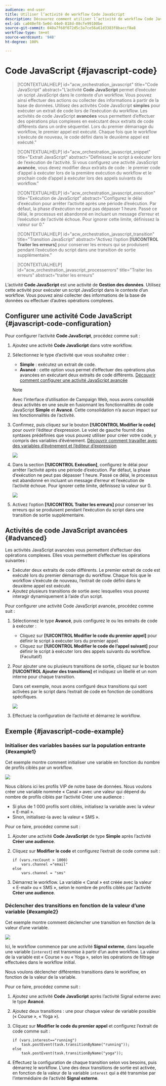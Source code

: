 ```yaml
---
audience: end-user
title: Utiliser l’activité de workflow Code JavaScript
description: Découvrez comment utiliser l’activité de workflow Code JavaScript
exl-id: ca040ef8-5e0d-44e0-818d-08cfe99100be
source-git-commit: 040a7f68f072d5c3a7ce56a61d3383f0baccf8a8
workflow-type: tm+mt
source-wordcount: '948'
ht-degree: 100%

---
```


# Code JavaScript {#javascript-code}

>[!CONTEXTUALHELP]
>id="acw_orchestration_javascript"
>title="Code JavaScript"
>abstract="L’activité **Code JavaScript** permet d’exécuter un script JavaScript dans le contexte d’un workflow. Vous pouvez ainsi effectuer des actions ou collecter des informations à partir de la base de données. Utilisez des activités Code JavaScript **simples** pour exécuter un extrait de code lors de l’exécution du workflow. Les activités de code JavaScript **avancées** vous permettent d’effectuer des opérations plus complexes en exécutant deux extraits de code différents dans un ordre séquentiel. Lors du premier démarrage du workflow, le premier appel est exécuté. Chaque fois que le workflow s’exécute de nouveau, le code défini dans le deuxième appel est exécuté."

>[!CONTEXTUALHELP]
>id="acw_orchestration_javascript_snippet"
>title="Extrait JavaScript"
>abstract="Définissez le script à exécuter lors de l’exécution de l’activité. Si vous configurez une activité JavaScript **avancée**, vous devez modifier deux extraits de code : le premier code d’appel à exécuter lors de la première exécution du workflow et le prochain code d’appel à exécuter lors des appels suivants du workflow."

>[!CONTEXTUALHELP]
>id="acw_orchestration_javascript_execution"
>title="Exécution de JavaScript"
>abstract="Configurez le délai d’exécution pour arrêter l’activité après une période d’exécution. Par défaut, la phase d’exécution ne peut pas dépasser 1 heure. Passé ce délai, le processus est abandonné en incluant un message d’erreur et l’exécution de l’activité échoue. Pour ignorer cette limite, définissez la valeur sur 0."

>[!CONTEXTUALHELP]
>id="acw_orchestration_javascript_transition"
>title="Transition JavaScript"
>abstract="Activez l’option **[!UICONTROL Traiter les erreurs]** pour conserver les erreurs qui se produisent pendant l’exécution du script dans une transition de sortie supplémentaire."

>[!CONTEXTUALHELP]
>id="acw_orchestration_javascript_processerrors"
>title="Traiter les erreurs"
>abstract="traiter les erreurs"

L’activité **Code JavaScript** est une activité de **Gestion des données**. Utilisez cette activité pour exécuter un script JavaScript dans le contexte d’un workflow. Vous pouvez ainsi collecter des informations de la base de données ou effectuer d’autres opérations complexes.

## Configurer une activité Code JavaScript {#javascript-code-configuration}

Pour configurer l’activité **Code JavaScript**, procédez comme suit :

1. Ajoutez une activité **Code JavaScript** dans votre workflow.

1. Sélectionnez le type d’activité que vous souhaitez créer :

   * **Simple** : exécutez un extrait de code.
   * **Avancé** : cette option vous permet d’effectuer des opérations plus avancées en exécutant deux extraits de code différents. [Découvrir comment configurer une activité JavaScript avancée](#advanced)

   >[!NOTE]
   >
   >Avec l’interface d’utilisation de Campaign Web, nous avons consolidé deux activités en une seule en fusionnant les fonctionnalités de code JavaScript **Simple** et **Avancé**. Cette consolidation n’a aucun impact sur les fonctionnalités de l’activité.

1. Confirmez, puis cliquez sur le bouton **[!UICONTROL Modifier le code]** pour ouvrir l’éditeur d’expression. Le volet de gauche fournit des syntaxes prédéfinies que vous pouvez utiliser pour créer votre code, y compris des variables d’événement. [Découvrir comment travailler avec des variables d’événement et l’éditeur d’expression](../event-variables.md)

   ![](../assets/javascript-editor.png)

1. Dans la section **[!UICONTROL Exécution]**, configurez le délai pour arrêter l’activité après une période d’exécution. Par défaut, la phase d’exécution ne peut pas dépasser 1 heure. Passé ce délai, le processus est abandonné en incluant un message d’erreur et l’exécution de l’activité échoue. Pour ignorer cette limite, définissez la valeur sur 0.

   ![](../assets/javascript-config.png)

1. Activez l’option **[!UICONTROL Traiter les erreurs]** pour conserver les erreurs qui se produisent pendant l’exécution du script dans une transition de sortie supplémentaire.

## Activités de code JavaScript avancées {#advanced}

Les activités JavaScript avancées vous permettent d’effectuer des opérations complexes. Elles vous permettent d’effectuer les opérations suivantes :

* Exécuter deux extraits de code différents. Le premier extrait de code est exécuté lors du premier démarrage du workflow. Chaque fois que le workflow s’exécute de nouveau, l’extrait de code défini dans le deuxième appel est exécuté.
* Ajoutez plusieurs transitions de sortie avec lesquelles vous pouvez interagir dynamiquement à l’aide d’un script.

Pour configurer une activité Code JavaScript avancée, procédez comme suit :

1. Sélectionnez le type **Avancé**, puis configurez le ou les extraits de code à exécuter :

   * Cliquez sur **[!UICONTROL Modifier le code du premier appel]** pour définir le script à exécuter lors du premier appel.
   * Cliquez sur **[!UICONTROL Modifier le code de l’appel suivant]** pour définir le script à exécuter lors des appels suivants du workflow. (Facultatif)

1. Pour ajouter une ou plusieurs transitions de sortie, cliquez sur le bouton **[!UICONTROL Ajouter des transitions]** et indiquez un libellé et un nom interne pour chaque transition.

   Dans cet exemple, nous avons configuré deux transitions qui sont activées par le script dans l’extrait de code en fonction de conditions spécifiques.

   ![](../assets/javascript-transitions.png)

1. Effectuez la configuration de l’activité et démarrez le workflow.

## Exemple {#javascript-code-example}

### Initialiser des variables basées sur la population entrante {#example1}

Cet exemple montre comment initialiser une variable en fonction du nombre de profils ciblés par un workflow.

![](../assets/javascript-example1.png)

Nous ciblons ici les profils VIP de notre base de données. Nous voulons créer une variable nommée « Canal » avec une valeur qui dépend du nombre de profils ciblés par l’activité Créer une audience :

* Si plus de 1 000 profils sont ciblés, initialisez la variable avec la valeur « E-mail ».
* Sinon, initialisez-la avec la valeur « SMS ».

Pour ce faire, procédez comme suit :

1. Ajouter une activité **Code JavaScript** de type **Simple** après l’activité **Créer une audience**.

1. Cliquez sur **Modifier le code** et configurez l’extrait de code comme suit :

   ```
   if (vars.recCount > 1000)
       vars.channel ="email"
   else
       vars.channel = "sms"
   ```

1. Démarrez le workflow. La variable « Canal » est créée avec la valeur « E-mail» ou « SMS », selon le nombre de profils ciblés par l’activité **Créer une audience**.

### Déclencher des transitions en fonction de la valeur d’une variable {#example2}

Cet exemple montre comment déclencher une transition en fonction de la valeur d’une variable.

![](../assets/javascript-example2-transitions.png)

Ici, le workflow commence par une activité **Signal externe**, dans laquelle une variable (`interest`) est transmise à partir d’un autre workflow. La valeur de la variable est « Course » ou « Yoga », selon les opérations de filtrage effectuées dans le workflow initial.

Nous voulons déclencher différentes transitions dans le workflow, en fonction de la valeur de la variable.

Pour ce faire, procédez comme suit :

1. Ajoutez une activité **Code JavaScript** après l’activité Signal externe avec le type **Avancé**.

1. Ajoutez deux transitions : une pour chaque valeur de variable possible (« Course », « Yoga »).

1. Cliquez sur **Modifier le code du premier appel** et configurez l’extrait de code comme suit :

   ```
   if (vars.interest=="running")
       task.postEvent(task.transitionByName("running"));
   else
       task.postEvent(task.transitionByName("yoga"));
   ```

1. Effectuez la configuration de chaque transition selon vos besoins, puis démarrez le workflow. L’une des deux transitions de sortie est activée, en fonction de la valeur de la variable `interest` qui a été transmise par l’intermédiaire de l’activité **Signal externe**.
